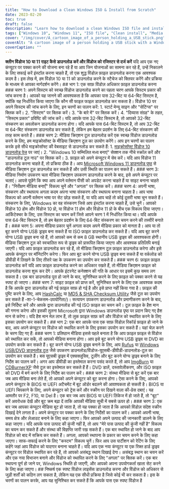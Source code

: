 ```yaml
---
title: "How to Download a Clean Windows ISO & Install from Scratch"
date: 2023-02-20
toc: true
draft: false
description: "Learn how to download a clean Windows ISO file and install Windows from scratch with this step-by-step guide."
tags: ["Windows 10", "Windows 11", "ISO file", "Clean install", "Media Creation Tool", "Bootable USB", "Installation media", "BIOS", "UEFI firmware", "Custom installation", "Product key", "64-bit system", "32-bit system", "Rufus", "ImgBurn", "CDBurnerXP", "HashCalc", "MD5 & SHA Checksum Utility", "System type"]
cover: "/img/cover/A_cartoon_image_of_a_person_holding_a_USB_stick.png"
coverAlt: "A cartoon image of a person holding a USB stick with a Windows logo and a checkmark, standing in front of a computer screen with a Windows logo on it."
coverCaption: ""
---
```


  **क्लीन विंडोज 10 या 11 राइट कैसे डाउनलोड करें और विंडोज को रजिस्टर से दर्ज करें** यदि आप एक नए कंप्यूटर पर पक्का करने की योजना बना रहे हैं या आप जिन योजनाओं का सामना कर रहे हैं, उन्हें निकालने के लिए सफाई करें इंस्टॉल करना चाहते हैं, तो एक शुद्ध विंडोज़ फ़ाइल डाउनलोड करना एक आवश्यक कदम है। इस लेख में, हम विंडोज़ 10 या 11 को डाउनलोड करने के स्टैचेज को क्लियर करेंगे और प्रक्रिया के माध्यम से आपका मार्गदर्शन करेंगे। ## भाग 1: एक साफ़ विंडोज़ अधिकार फ़ाइल डाउनलोड करना ### चरण 1: अपने सिस्टम को स्वच्छ विंडोज डाउनलोड करने का पहला चरण आपके सिस्टम प्रकार की जांच करना है। आपको यह जानने की आवश्यकता है कि आपका पास 32-बिट या 64-बिट सिस्टम है, क्योंकि यह निर्धारित किया जाएगा कि कौन सी फाइल फाइल डाउनलोड कर सकता है। विंडोज 10 पर अपने सिस्टम की जांच करने के लिए, इन चरणों का पालन करें: 1. स्टार्ट मेन्यू साइन और "सेटिंग्स" पर क्लिक करें। 2. "सिस्टम" पर क्लिक करें। 3. "के बारे में" पर क्लिक करें। 4. "दिव्यास संग्रह" के तहत, "सिस्टम प्रकार" प्रविष्टि की जांच करें। यदि आपके पास 32-बिट सिस्टम है, तो आपको 32-बिट संस्करण का अवलोकन डाउनलोड करना होगा। यदि आपके पास 64-बिट सिस्टम है, तो आप 32-बिट या 64-बिट संस्करण डाउनलोड कर सकते हैं, लेकिन हम बेहतर प्रदर्शन के लिए 64-बिट संस्करण की तरह काम करते हैं। ### चरण 2: मीडिया क्रिएशन टूल डाउनलोड करें एक स्वच्छ विंडोज डाउनलोड करने के लिए, हम माइक्रोसॉफ्ट के मीडिया क्रिएशन टूल का उपयोग करेंगे। आप इन चरणों का पालन करके इसे सीधे माइक्रोसॉफ्ट की वेबसाइट से डाउनलोड कर सकते हैं: 1. [माइक्रोसॉफ्ट विंडोज 10 डाउनलोड पेज](https://www.microsoft.com/en-us/software-download/windows10) पर जाएं। 2. "Windows 10 सम्मिलित मध्य बनाएं" सेक्शन तक नीचे स्क्रॉल करें और "डाउनलोड टूल नाउ" पर क्लिक करें। 3. फ़ाइल को अपने कंप्यूटर में सेव करें। यदि आप विंडोज 11 डाउनलोड करना चाहते हैं, तो प्रक्रिया ठीक है। आप [Microsoft Windows 11 डाउनलोड पृष्ठ](https://www.microsoft.com/en-us/software-download/windows11) से मीडिया क्रिएशन टूल डाउनलोड कर सकते हैं और उसी स्थिति का पालन कर सकते हैं। ### चरण 3: मीडिया निर्माण उपकरण चला मीडिया क्रिएशन उपकरण डाउनलोड करने के बाद, इसे अपने कंप्यूटर पर चलाएं। आपसे पूछेंगे कि क्या आप अपने वर्तमान पीसी को अपडेट करना चाहते हैं या साइट बनाना चाहते हैं। "निरीक्षण मीडिया बनाएँ" विकल्प चुनें और "अगला" पर क्लिक करें। ### चरण 4: अपनी भाषा, संस्करण और स्थापत्य अगला कदम अपना भाषा संस्करण और स्थापत्य बनाना चाहता है। आप भाषा विकल्प को अपनी वर्तमान भाषा पर सेट छोड़ सकते हैं, या यदि आप चाहें तो कोई दूसरी भाषा चुन सकते हैं। संस्करण के लिए, Windows का वह संस्करण जिसे आप इंस्टॉल करना चाहते हैं, उसे चुनें। आपको विंडोज 10 होम और विंडोज 10 प्रो, या विंडोज 11 होम और विंडोज 11 प्रो के बीच एक विकल्प दिया जाएगा। आर्किटेक्चर के लिए, उस सिस्टम का चयन करें जिसे आपने चरण 1 में निर्धारित किया था। यदि आपके पास 64-बिट सिस्टम है, तो हम बेहतर प्रदर्शन के लिए 64-बिट संस्करण का चयन करने की तस्वीरें बनाते हैं। ### चरण 5: अपना मीडिया प्रकार चुनें अगला कदम अपने मीडिया प्रकार को मानता है। आप या तो बूट करने योग्य USB ड्राइव बना सकते हैं या ISO फ़ाइल डाउनलोड कर सकते हैं। यदि आप बूट करने योग्य USB ड्राइव बना रहे हैं, तो आपको कम से कम 8 GB स्थानीय USB ड्राइव की आवश्यकता होगी। मीडिया क्रिएशन टूल को स्वचालित रूप से ड्राइव को प्रारूपित किया जाएगा और आवश्यक प्रतिलिपि बनाई जाएगी। यदि आप फ़ाइल डाउनलोड कर रहे हैं, तो मीडिया क्रिएशन टूल फ़ाइल डाउनलोड करेगा और इसे आपके कंप्यूटर पर मॉनिटरिंग करेगा। फिर आप बूट करने योग्य USB ड्राइव बना सकते हैं या वर्कलोड को डीवीडी में लिखने के लिए तीसरे पक्ष के उपकरण का उपयोग कर सकते हैं। ### चरण 6: फ़ाइल फ़ाइल डाउनलोड करें यदि आप फ़ाइल डाउनलोड करने का अधिकार रखते हैं, तो मीडिया क्रिएशन फ़ाइल को डाउनलोड करना शुरू कर देंगे। आपके इंटरनेट कनेक्शन की गति के आधार पर इसमें कुछ समय लग सकता है। एक बार डाउनलोड पूरा हो जाने के बाद, सुनिश्चित करने के लिए फ़ाइल को पक्का करने से यह स्पष्ट हो जाएगा। ### चरण 7: साइट फ़ाइल को प्राप्त करें, सुनिश्चित करने के लिए एक आवश्यक कदम है कि आपके द्वारा डाउनलोड की गई फ़ाइल साफ़ हो गई है और इसे प्राप्त नहीं किया गया है। फ़ाइल की पुष्टि करने के लिए, आप [HashCalc](https://www.slavasoft.com/hashcalc/) या [MD5 & SHA Checksum Utility](https://raylin.wordpress.com/downloads/md5) जैसे टूल का उपयोग कर सकते हैं -शा-1-चेकसम-उपयोगिता/)। सत्यापन उपकरण डाउनलोड और प्रमाणीकरण करने के बाद, इसे निर्दिष्ट करें और आपके द्वारा डाउनलोड की गई ISO फ़ाइल का चयन करें। टूल फ़ाइल के हैश मान की गणना करेगा और इसकी तुलना Microsoft द्वारा Windows डाउनलोड पृष्ठ पर प्रदान किए गए हैश मान से करेगा। यदि हैश मान मेल लाभ हैं, तो लुक फ़ाइल साफ़ करें और विंडोज को स्थापित करने के लिए इसका उपयोग कर सकते हैं। ## भाग 2: एक बार आपके पास एक साफ़ विंडोज़ रिकॉर्ड फ़ाइल हो जाने के बाद, आप अपने कंप्यूटर पर विंडोज को स्थापित करने के लिए इसका उपयोग कर सकते हैं। यहां चेज़ करने के चरण दिए गए हैं: ### चरण 1: प्रतिष्ठान मीडिया इससे पहले बनाता है कि आप फ़ाइल फ़ाइल से विंडोज को स्थापित कर सकें, तो आपको मीडिया बनाना होगा। आप इसे बूट करने योग्य USB ड्राइव या DVD का उपयोग करके कर सकते हैं। बूट करने योग्य USB ड्राइव बनाने के लिए, आप [Rufus](https://rufus.ie/) या [Windows USB/DVD डाउनलोड टूल](https://www.microsoft.com/en-us/) जैसे उपकरण डाउनलोड/विंडोज-यूएसबी-डीवीडी-डाउनलोड-टूल का उपयोग कर सकते हैं। बस यूएसबी ड्राइव में एक्सक्लूसिव, टूलींग और बूट करने योग्य ड्राइव बनाने के लिए निर्देश का पालन करें। अगर आप डीवीडी का इस्तेमाल करना पसंद करते हैं, तो आप [ImgBurn](https://www.imgburn.com/) या [CDBurnerXP](https://cdburnerxp.se/en/home) जैसे टूल का इस्तेमाल कर सकते हैं हैं। DVD डालें, दस्तावेज़ीकरण, और ISO फ़ाइल को DVD में बर्न करने के लिए निर्देश का पालन करें। ### चरण 2: संस्था मीडिया से बूट करें एक बार जब आप मीडिया बना लेते हैं, तो आपको अपने कंप्यूटर को बूट करना होगा। ऐसा करने के लिए, आपको अपने कंप्यूटर के BIOS या UEFI अटैचमेंट में बूट ऑर्डर बदलने की आवश्यकता हो सकती है। BIOS या UEFI चिपकाने के लिए, अपने कंप्यूटर को ट्रेस करें और स्क्रीन पर दिखने वाला की-प्रेस दबाएं। यह आमतौर पर F2, F10, या Del है। एक बार जब आप BIOS या UEFI लिंकेज में हो जाते हैं, तो "बूट" करें अवरोधक देखें और बूट क्रम बढ़ा दें ताकि आपकी मीडिया सूची में सबसे ऊपर हो। ### चरण 3: एक बार जब आपका कंप्यूटर मीडिया बूट हो जाता है, तो यह पक्का हो जाता है कि आपको विंडोज़ संदेश स्क्रीन दिखाई देने लगता है। अपने कंप्यूटर पर पक्का करने के लिए निर्देशों का पालन करें। आपको अपनी भाषा, समय क्षेत्र और लेआउट बनाने के लिए कहा जाएगा। फिर आपको अपने उत्पाद की जानकारी डालने के लिए कहा जाएगा। यदि आपके पास उत्पाद की कुंजी नहीं है, तो आप "मेरे पास उत्पाद की कुंजी नहीं है" विकल्प का चयन कर सकते हैं और संस्था की विज्ञप्ति जारी रख सकते हैं। एक बार स्थापित हो जाने के बाद आप विंडोज़ को बाद में सक्रिय कर सकते हैं। अगला, आपको स्थापना के प्रकार का चयन करने के लिए कहा जाएगा। साफ-सफाई करने के लिए "कस्टम" विकल्प चुनें। फिर आप उस पार्टीशन को रेटिंग के लिए कहेंगे जहां आप विंडोज को यादगार बनाना चाहते हैं। यदि आप एक नया कंप्यूटर या एक रिक्त हार्ड ड्राइव कंप्यूटर पर विंडोज़ स्थापित कर रहे हैं, तो आपको असंबद्ध स्थान दिखाई देगा। असंबद्ध स्थान का चयन करें और एक नया विभाजन बनाने और विंडोज को स्थापित करने के लिए "अगला" पर क्लिक करें। एक बार स्थापना पूर्ण हो जाने पर, Windows स्थिति हो जाएगी, और आपको अपना उपयोगकर्ता खाता सेट करने के लिए कहा जाएगा। ## निष्कर्ष एक स्पष्ट विंडोज लाइसेंस डाउनलोड करना और विंडोज को अधिकार से जुड़ी शर्तों को कठिन लग सकता है, लेकिन यह एक सीधी प्रक्रिया है जिसे कोई भी कर सकता है। इस के चरणों का पालन करके, आप यह सुनिश्चित कर सकते हैं कि आपके पास एक स्पष्ट विंडोज है